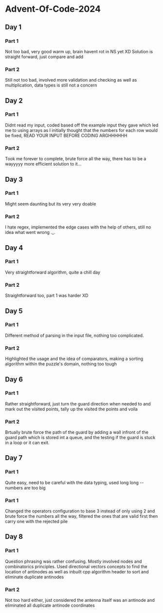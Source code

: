 # Advent-Of-Code-2024

## Day 1 
### Part 1
Not too bad, very good warm up, brain havent rot in NS yet XD
Solution is straight forward, just compare and add
### Part 2 
Still not too bad, involved more validation and checking as well as multiplication, data types is still not a concern

## Day 2
### Part 1 
Didnt read my input, coded based off the example input they gave which led me to using arrays as I initially thought that the numbers for each row would be fixed, READ YOUR INPUT BEFORE CODING ARGHHHHHH
### Part 2 
Took me forever to complete, brute force all the way, there has to be a wayyyyy more efficient solution to it...

## Day 3
### Part 1 
Might seem daunting but its very very doable
### Part 2
I hate regex, implemented the edge cases with the help of others, still no idea what went wrong ._.

## Day 4 
### Part 1
Very straightforward algorithm, quite a chill day 
### Part 2
Straightforward too, part 1 was harder XD

## Day 5 
### Part 1 
Different method of parsing in the input file, nothing too complicated. 
### Part 2 
Highlighted the usage and the idea of comparators, making a sorting algorithm within the puzzle's domain, nothing too tough

## Day 6 
### Part 1 
Rather straightforward, just turn the guard direction when needed to and mark out the visited points, tally up the visited the points and voila 
### Part 2 
Brtually brute force the path of the guard by adding a wall infront of the guard path which is stored int a queue, and the testing if the guard is stuck in a loop or it can exit.

## Day 7 
### Part 1 
Quite easy, need to be careful with the data typing, used long long -- numbers are too big
### Part 1 
Changed the operators configuration to base 3 instead of only using 2 and brute force the numbers all the way, filtered the ones that are valid first then carry one with the rejected pile

## Day 8 
### Part 1 
Question phrasing was rather confusing. Mostly involved nodes and combinatorics principles. Used directional vectors concepts to find the location of antinodes as well as inbuilt cpp algorithm header to sort and eliminate duplicate antinodes
### Part 2 
Not too hard either, just considered the antenna itself was an antinode and eliminated all duplicate antinode coordinates
